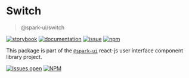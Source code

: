 # Switch

> @spark-ui/switch

[![storybook](https://img.shields.io/badge/storybook-black?logo=storybook)](https://sparkui.vercel.app/?path=/docs/components-switch--docs)
[![documentation](https://img.shields.io/badge/documentation-black?logo=googledocs)](https://sparkui-adv.vercel.app/docs/components/switch)
[![issue](https://img.shields.io/badge/report%20a%20bug-black?logo=openbugbounty&logoColor=red)](https://github.com/adevinta/spark/issues/new?&projects=4&template=bug-report.yml&assignees=&labels=Component,Component%3A%20switch)
[![npm](https://img.shields.io/npm/dt/%40spark-ui/switch?logo=npm&labelColor=black)](https://www.npmjs.com/package/@spark-ui/switch)

This package is part of the [`@spark-ui`](https://github.com/adevinta/spark) react-js user interface component library project.

[![Issues open](https://img.shields.io/github/issues-search/adevinta/spark?query=is%3Aopen%20label%3A%22Component%3A%20switch%22&logo=openbugbounty&logoColor=red&label=issues%20open&color=red)](https://github.com/adevinta/spark/issues?q=is%3Aopen+label%3Aswitch)
[![NPM](https://img.shields.io/npm/l/%40spark-ui%2Fswitch)](https://github.com/adevinta/spark/blob/main/packages/components/switch/LICENSE.md)
